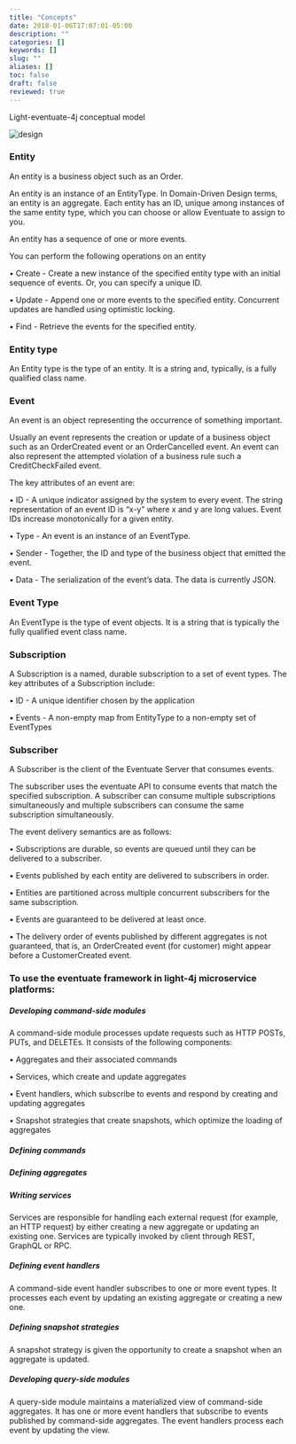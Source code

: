 ```yaml
---
title: "Concepts"
date: 2018-01-06T17:07:01-05:00
description: ""
categories: []
keywords: []
slug: ""
aliases: []
toc: false
draft: false
reviewed: true
---
```


Light-eventuate-4j conceptual model

![design](/images/design.png)

### Entity

An entity is a business object such as an Order. 

An entity is an instance of an EntityType. In Domain-Driven Design terms, an entity is an aggregate. Each entity has an ID, unique among instances of the same entity type, which you can choose or allow Eventuate to assign to you.

An entity has a sequence of one or more events.

You can perform the following operations on an entity

•	Create - Create a new instance of the specified entity type with an initial sequence of events. Or, 
you can specify a unique ID.

•	Update - Append one or more events to the specified entity. Concurrent updates are handled using 
optimistic locking.

•	Find - Retrieve the events for the specified entity.

### Entity type

An Entity type is the type of an entity. It is a string and, typically, is a fully qualified class name.

### Event

An event is an object representing the occurrence of something important. 

Usually an event represents the creation or update of a business object such as an OrderCreated event 
or an OrderCancelled event. An event can also represent the attempted violation of a business rule such 
a CreditCheckFailed event.

The key attributes of an event are:

•	ID - A unique indicator assigned by the system to every event. The string representation of an event 
ID is “x-y” where x and y are long values. Event IDs increase monotonically for a given entity.

•	Type - An event is an instance of an EventType.

•	Sender - Together, the ID and type of the business object that emitted the event.

•	Data - The serialization of the event’s data. The data is currently JSON.

### Event Type

An EventType is the type of event objects. It is a string that is typically the fully qualified event 
class name.


### Subscription

A Subscription is a named, durable subscription to a set of event types. The key attributes of a Subscription include:

•	ID - A unique identifier chosen by the application

•	Events - A non-empty map from EntityType to a non-empty set of EventTypes

### Subscriber

A Subscriber is the client of the Eventuate Server that consumes events.

The subscriber uses the eventuate API to consume events that match the specified subscription. A 
subscriber can consume multiple subscriptions simultaneously and multiple subscribers can consume the 
same subscription simultaneously.

The event delivery semantics are as follows:

•	Subscriptions are durable, so events are queued until they can be delivered to a subscriber.

•	Events published by each entity are delivered to subscribers in order.

•	Entities are partitioned across multiple concurrent subscribers for the same subscription.

•	Events are guaranteed to be delivered at least once.

•	The delivery order of events published by different aggregates is not guaranteed, that is, an 
OrderCreated event (for customer) might appear before a CustomerCreated event.


### To use the eventuate framework in light-4j microservice platforms:

##### Developing command-side modules

A command-side module processes update requests such as HTTP POSTs, PUTs, and DELETEs. It consists of 
the following components:

•	Aggregates and their associated commands

•	Services, which create and update aggregates

•	Event handlers, which subscribe to events and respond by creating and updating aggregates

•	Snapshot strategies that create snapshots, which optimize the loading of aggregates

##### Defining commands

##### Defining aggregates

##### Writing services

Services are responsible for handling each external request (for example, an HTTP request) by either creating a new aggregate or updating an existing one. Services are typically invoked by client through REST, GraphQL or RPC. 

##### Defining event handlers

A command-side event handler subscribes to one or more event types. It processes each event by updating an existing aggregate or creating a new one.

##### Defining snapshot strategies

A snapshot strategy is given the opportunity to create a snapshot when an aggregate is updated.

##### Developing query-side modules

A query-side module maintains a materialized view of command-side aggregates. It has one or more event handlers that subscribe to events published by command-side aggregates. The event handlers process each event by updating the view.






